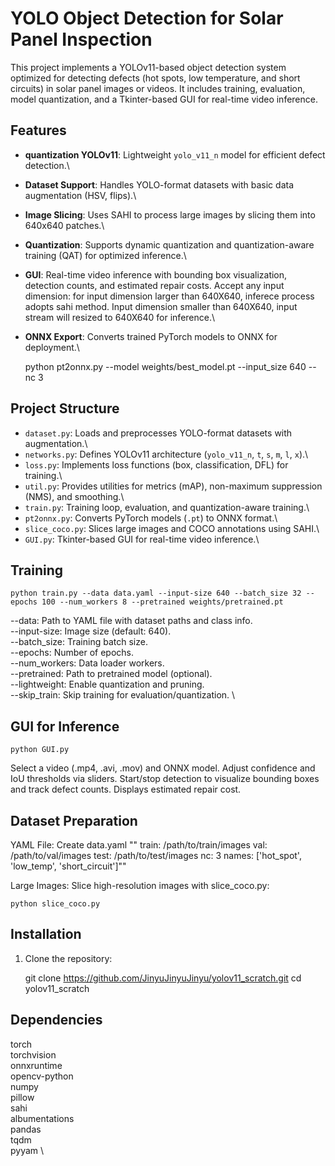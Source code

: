 # YOLO Object Detection for Solar Panel Inspection

This project implements a YOLOv11-based object detection system optimized for detecting defects (hot spots, low temperature, and short circuits) in solar panel images or videos. It includes training, evaluation, model quantization, and a Tkinter-based GUI for real-time video inference.

## Features
- **quantization YOLOv11**: Lightweight `yolo_v11_n` model for efficient defect detection.\
- **Dataset Support**: Handles YOLO-format datasets with basic data augmentation (HSV, flips).\
- **Image Slicing**: Uses SAHI to process large images by slicing them into 640x640 patches.\
- **Quantization**: Supports dynamic quantization and quantization-aware training (QAT) for optimized inference.\
- **GUI**: Real-time video inference with bounding box visualization, detection counts, and estimated repair costs. Accept any input dimension: for input dimension larger than 640X640, inferece process adopts sahi method. Input dimension smaller than 640X640, input stream will resized to 640X640 for inference.\
- **ONNX Export**: Converts trained PyTorch models to ONNX for deployment.\
    
    python pt2onnx.py --model weights/best_model.pt --input_size 640 --nc 3

## Project Structure
- `dataset.py`: Loads and preprocesses YOLO-format datasets with augmentation.\
- `networks.py`: Defines YOLOv11 architecture (`yolo_v11_n`, `t`, `s`, `m`, `l`, `x`).\
- `loss.py`: Implements loss functions (box, classification, DFL) for training.\
- `util.py`: Provides utilities for metrics (mAP), non-maximum suppression (NMS), and smoothing.\
- `train.py`: Training loop, evaluation, and quantization-aware training.\
- `pt2onnx.py`: Converts PyTorch models (`.pt`) to ONNX format.\
- `slice_coco.py`: Slices large images and COCO annotations using SAHI.\
- `GUI.py`: Tkinter-based GUI for real-time video inference.\
## Training
    
    python train.py --data data.yaml --input-size 640 --batch_size 32 --epochs 100 --num_workers 8 --pretrained weights/pretrained.pt

--data: Path to YAML file with dataset paths and class info. \
--input-size: Image size (default: 640). \
--batch_size: Training batch size. \
--epochs: Number of epochs. \
--num_workers: Data loader workers. \
--pretrained: Path to pretrained model (optional). \
--lightweight: Enable quantization and pruning. \
--skip_train: Skip training for evaluation/quantization. \
## GUI for Inference
    
    python GUI.py

Select a video (.mp4, .avi, .mov) and ONNX model.
Adjust confidence and IoU thresholds via sliders.
Start/stop detection to visualize bounding boxes and track defect counts.
Displays estimated repair cost.

## Dataset Preparation
YAML File: Create data.yaml
""  train: /path/to/train/images
    val: /path/to/val/images
    test: /path/to/test/images
    nc: 3
    names: ['hot_spot', 'low_temp', 'short_circuit']""

Large Images: Slice high-resolution images with slice_coco.py:
    
    python slice_coco.py

## Installation
1. Clone the repository:
   
   git clone https://github.com/JinyuJinyuJinyu/yolov11_scratch.git
   cd yolov11_scratch

## Dependencies
torch \
torchvision \
onnxruntime \
opencv-python \
numpy \
pillow \
sahi \
albumentations \
pandas \
tqdm \
pyyam \
